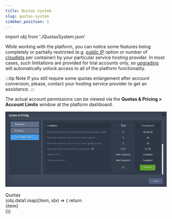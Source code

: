 ```yaml
---
title: Quotas system
slug: quotas-system
sidebar_position: 5
---
```


import obj from './QuotasSystem.json'

While working with the platform, you can notice some features being completely or partially restricted (e.g. [public IP](/docs/application-setting/external-access-to-applications/public-ip) option or number of [cloudlets](/docs/platform-overview/cloudlet) per container) by your particular service hosting provider. In most cases, such limitations are provided for trial accounts only, so [upgrading](/docs/account-and-pricing/upgrade-&-refill-account) will automatically unlock access to all of the platform functionality.

:::tip Note
If you still require some quotas enlargement after account conversion, please, contact your hosting service provider to get an assistance.
:::

The actual account permissions can be viewed via the **Quotas & Pricing > Account Limits** window at the platform dashboard.

<div style={{
    display:'flex',
    justifyContent: 'center',
    margin: '0 0 1rem 0'
}}>

![Locale Dropdown](./img/QuotasSystem/01-quotas-and-pricing-account-limits.png)

</div>

<div>
<div style={{
    width: '100%',
    color: 'var(--table-color-primary)',
    background: 'var(--table-bg-primary-t2)', 
    display: 'flex', 
    alignItems: 'center', 
    justifyContent: 'center',
    padding: '20px'
}}>
    Quotas
</div>
{obj.data1.map((item, idx) => {
    return <div key={idx} style={{ background: 'var(--table-bg-primary-t1)', padding: '10px', borderBottom: '2px solid #fff'}}>
    {item}
</div>
})}
</div>
